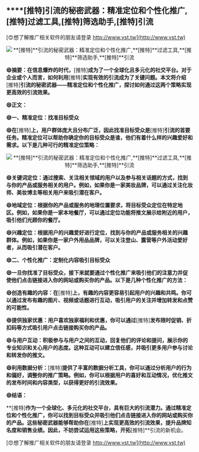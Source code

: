 ## ****[推特]**引流的秘密武器：精准定位和个性化推广,**[推特]**过滤工具,**[推特]**筛选助手,**[推特]**引流**

[😍想了解推广相关软件的朋友请登录 http://www.vst.tw](http://www.vst.tw)

 <center><img src="https://vst.tw/MP4/tuiguang/png/3.png" alt="**[推特]**引流的秘密武器：精准定位和个性化推广,**[推特]**过滤工具,**[推特]**筛选助手,**[推特]**引流"></center>

**😄摘要：在信息爆炸的时代，**[推特]**成为了一个全球化且多元化的社交平台。对于企业或个人而言，如何利用**[推特]**实现有效的引流成为了关键问题。本文将介绍**[推特]**引流的秘密武器——精准定位和个性化推广，探讨如何通过这两个策略实现更高效的引流效果。**

**😄正文：**

**😄一、精准定位：找准目标受众**

**😄在**[推特]**上，用户群体庞大且分布广泛，因此找准目标受众是**[推特]**引流的首要任务。精准定位可以帮助你确定你的目标受众是谁，他们有着什么样的兴趣爱好和需求。以下是几种可行的精准定位策略：**

 <center><img src="https://vst.tw/MP4/tuiguang/png/8.png" alt="**[推特]**引流的秘密武器：精准定位和个性化推广,**[推特]**过滤工具,**[推特]**筛选助手,**[推特]**引流"></center>

**😄关键词定位：通过搜索、关注相关领域的用户以及参与相关话题的方式，找到与你的产品或服务相关的用户。例如，如果你是一家美妆品牌，可以通过关注化妆师、美妆博主等相关用户来吸引潜在客户。**

**😄地域定位：根据你的产品或服务的地理位置要求，将目标受众定位在特定地区。例如，如果你是一家本地餐厅，可以通过定位功能将推文展示给附近的用户，吸引他们光顾你的餐厅。**

**😄兴趣定位：根据用户的兴趣爱好进行定位，找到与你的产品或服务相关的兴趣群体。例如，如果你是一家户外用品品牌，可以关注登山、露营等户外活动爱好者，从而吸引潜在客户。**

**😄二、个性化推广：定制化内容吸引目标受众**

**😄一旦你找准了目标受众，接下来就要通过个性化推广来吸引他们的注意力并促使他们点击链接进入你的网站或购买你的产品。以下是几种个性化推广的方法：**

**😄创造有趣的内容：在**[推特]**上，有趣的内容更容易引起用户的兴趣和共鸣。你可以通过发布有趣的图片、视频或话题进行互动，吸引用户的关注并增加转发和点赞的可能性。**

**😄提供独家优惠：用户喜欢独家福利和优惠，你可以通过**[推特]**发布限时促销、折扣码等方式吸引用户点击链接购买你的产品。**

**😄与用户互动：积极参与与用户之间的互动，回复他们的评论和提问，展示你的专业知识和关心用户的态度。这种互动可以建立信任感，并吸引更多用户参与讨论和转发你的推文。**

**😄利用数据分析：**[推特]**提供了丰富的数据分析工具，你可以通过分析用户的行为和偏好，调整你的推广策略。例如，你可以根据用户的喜好和互动情况，优化推文的发布时间和内容类型，以获得更好的引流效果。**

**😄结语：**

**[推特]**作为一个全球化、多元化的社交平台，具有巨大的引流潜力。通过精准定位和个性化推广，你可以找到目标受众并吸引他们点击链接进入你的网站或购买你的产品。这些秘密武器能够帮助你在**[推特]**上实现更高效的引流效果，提升品牌知名度和销售业绩。因此，不妨尝试运用这些策略，开拓**[推特]**引流的新机会。

[😍想了解推广相关软件的朋友请登录 http://www.vst.tw](http://www.vst.tw)




